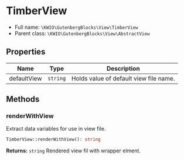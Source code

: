 # TimberView





* Full name: `\KWIO\GutenbergBlocks\View\TimberView`
* Parent class: `\KWIO\GutenbergBlocks\View\AbstractView`



## Properties

| Name | Type | Description |
|------|------|-------------|
| defaultView | `string` | Holds value of default view file name.  |

## Methods
### renderWithView 
Extract data variables for use in view file.



```php
TimberView::renderWithView(): string
```



**Returns:** `string` Rendered view fil with wrapper elment.
